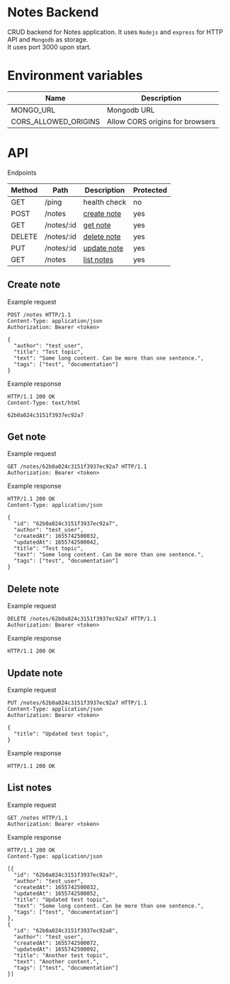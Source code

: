 # Notes Backend  
CRUD backend for Notes application. It uses `Nodejs` and `express` for HTTP API and `Mongodb` as storage.  
It uses port 3000 upon start.

# Environment variables

|Name|Description|
| --- | --- |
|MONGO_URL|Mongodb URL|
|CORS_ALLOWED_ORIGINS|Allow CORS origins for browsers|

# API

Endpoints  

|Method|Path|Description|Protected|    
| --- | --- | --- | --- |
|GET|/ping|health check|no|
|POST|/notes|[create note](https://github.com/tayapro/notes-backend/blob/main/README.md#create-note)|yes|
|GET|/notes/:id|[get note](https://github.com/tayapro/notes-backend/blob/main/README.md#get-note)|yes|
|DELETE|/notes/:id|[delete note](https://github.com/tayapro/notes-backend/blob/main/README.md#delete-note)|yes|
|PUT|/notes/:id|[update note](https://github.com/tayapro/notes-backend/blob/main/README.md#update-note)|yes|
|GET|/notes|[list notes](https://github.com/tayapro/notes-backend/blob/main/README.md#list-notes)|yes|

## Create note

Example request  
```http
POST /notes HTTP/1.1
Content-Type: application/json
Authorization: Bearer <token>

{
  "author": "test_user",
  "title": "Test topic",
  "text": "Some long content. Can be more than one sentence.",
  "tags": ["test", "documentation"]
}
```

Example response    
```http
HTTP/1.1 200 OK
Content-Type: text/html

62b0a024c3151f3937ec92a7
```

## Get note  

Example request  
```http
GET /notes/62b0a024c3151f3937ec92a7 HTTP/1.1
Authorization: Bearer <token>
```

Example response  
```http
HTTP/1.1 200 OK
Content-Type: application/json

{
  "id": "62b0a024c3151f3937ec92a7",
  "author": "test_user",
  "createdAt": 1655742500032,
  "updatedAt": 1655742500042,
  "title": "Test topic",
  "text": "Some long content. Can be more than one sentence.",
  "tags": ["test", "documentation"]
}
```

## Delete note  

Example request  
```http
DELETE /notes/62b0a024c3151f3937ec92a7 HTTP/1.1
Authorization: Bearer <token>
```

Example response  
```http
HTTP/1.1 200 OK
```

## Update note  

Example request  
```http
PUT /notes/62b0a024c3151f3937ec92a7 HTTP/1.1
Content-Type: application/json
Authorization: Bearer <token>

{
  "title": "Updated test topic",
}
```

Example response  
```http
HTTP/1.1 200 OK
```

## List notes  

Example request  
```http
GET /notes HTTP/1.1
Authorization: Bearer <token>
```

Example response  
```http
HTTP/1.1 200 OK
Content-Type: application/json

[{
  "id": "62b0a024c3151f3937ec92a7",
  "author": "test_user",
  "createdAt": 1655742500032,
  "updatedAt": 1655742500052,
  "title": "Updated test topic",
  "text": "Some long content. Can be more than one sentence.",
  "tags": ["test", "documentation"]
},
{
  "id": "62b0a024c3151f3937ec92a8",
  "author": "test_user",
  "createdAt": 1655742500072,
  "updatedAt": 1655742500092,
  "title": "Another test topic",
  "text": "Another content.",
  "tags": ["test", "documentation"]
}]
```
